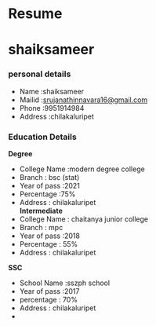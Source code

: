 # Resume
# shaiksameer
### personal details
 - Name :shaiksameer <br>
 - Mailid :srujanathinnavara16@gmail.com <br>
 - Phone :9951914984 <br>
 - Address :chilakaluripet <br>
### Education Details
 **Degree**
 - College Name :modern degree college <br>
 - Branch : bsc (stat) <br>
 - Year of pass :2021 <br>
 - Percentage :75% <br>
 - Address : chilakaluripet <br>
  **Intermediate**
 - College Name : chaitanya junior college <br>
 - Branch : mpc <br>
 - Year of pass :2018 <br>
 - Percentage : 55% <br>
 - Address : chilakaluripet <br>
 
 **SSC**
 - School Name :sszph school <br>
 - Year of pass :2017 <br>
 - percentage : 70% <br>
 - Address : chilakaluripet <br>
 - 

